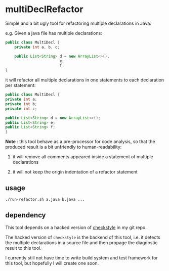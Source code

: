 # multiDeclRefactor

Simple and a bit ugly tool for refactoring multiple declarations in Java:

e.g. Given a java file has multiple declarations:

```java
public class MultiDecl {
    private int a, b, c;

    public List<String> d = new ArrayList<>(),
                        e,
                        f;
}
```

it will refactor all multiple declarations in one statements to each declaration per statement:
```java
public class MultiDecl {
private int a;
private int b;
private int c;

public List<String> d = new ArrayList<>();
public List<String> e;
public List<String> f;
}
```

**Note** : this tool behave as a pre-processor for code analysis, so that the produced result is a bit unfriendly to human-readability:

1. it will remove all comments appeared inside a statement of multiple declarations

2. it will not keep the origin indentation of a refactor statement

## usage

```bash
./run-refactor.sh a.java b.java ...
```

## dependency

This tool depends on a hacked version of [checkstyle](https://github.com/CharlesZ-Chen/checkstyle) in my git repo.

The hacked version of `checkstyle` is the backend of this tool, i.e. it detects the multiple declarations in a source file and then propage the diagnostic result to this tool.

I currently still not have time to write build system and test framework for this tool, but hopefully I will create one soon.
